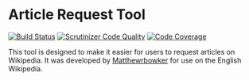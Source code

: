 Article Request Tool
====================

[![Build Status](https://travis-ci.org/Matthewrbowker/articlerequest.svg?branch=master)](https://travis-ci.org/Matthewrbowker/articlerequest)
[![Scrutinizer Code Quality](https://scrutinizer-ci.com/g/Matthewrbowker/articlerequest/badges/quality-score.png?b=master)](https://scrutinizer-ci.com/g/Matthewrbowker/articlerequest/?branch=master)
[![Code Coverage](https://scrutinizer-ci.com/g/Matthewrbowker/articlerequest/badges/coverage.png?b=master)](https://scrutinizer-ci.com/g/Matthewrbowker/articlerequest/?branch=master)

This tool is designed to make it easier for users to request articles on Wikipedia.  It was developed by [Matthewrbowker](http://enwp.org/User:Matthewrbowker) for use on the English Wikipedia.

